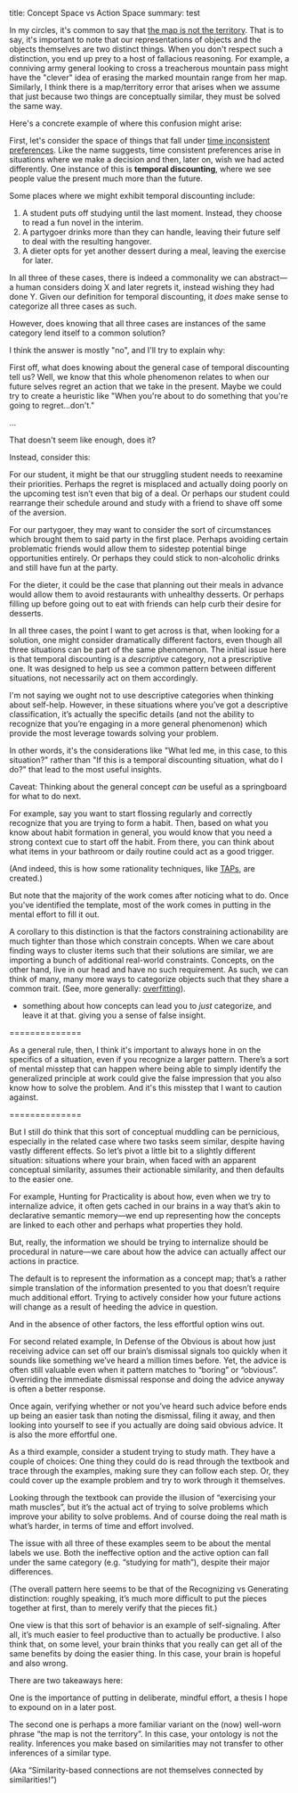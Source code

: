 title: Concept Space vs Action Space
summary: test

In my circles, it's common to say that [the map is not the territory](https://wiki.lesswrong.com/wiki/The_map_is_not_the_territory). That is to say, it's important to note that our representations of objects and the objects themselves are two distinct things. When you don't respect such a distinction, you end up prey to a host of fallacious reasoning. For example, a conniving army general looking to cross a treacherous mountain pass might have the "clever" idea of erasing the marked mountain range from her map. Similarly, I think there is a map/territory error that arises when we assume that just because two things are conceptually similar, they must be solved the same way.

Here's a concrete example of where this confusion might arise: 

First, let's consider the space of things that fall under [time inconsistent preferences](https://en.wikipedia.org/wiki/Dynamic_inconsistency). Like the name suggests, time consistent preferences arise in situations where we make a decision and then, later on, wish we had acted differently. One instance of this is **temporal discounting**, where we see people value the present much more than the future.

Some places where we might exhibit temporal discounting include:

1. A student puts off studying until the last moment. Instead, they choose to read a fun novel in the interim.
2. A partygoer drinks more than they can handle, leaving their future self to deal with the resulting hangover.
3. A dieter opts for yet another dessert during a meal, leaving the exercise for later.

In all three of these cases, there is indeed a commonality we can abstract—a human considers doing X and later regrets it, instead wishing they had done Y. Given our definition for temporal discounting, it *does* make sense to categorize all three cases as such. 

However, does knowing that all three cases are instances of the same category lend itself to a common solution? 

I think the answer is mostly "no", and I'll try to explain why:

First off, what does knowing about the general case of temporal discounting tell us? Well, we know that this whole phenomenon relates to when our future selves regret an action that we take in the present. Maybe we could try to create a heuristic like "When you're about to do something that you're going to regret...don't."

...

That doesn't seem like enough, does it? 

Instead, consider this:

For our student, it might be that our struggling student needs to reexamine their priorities. Perhaps the regret is misplaced and actually doing poorly on the upcoming test isn’t even that big of a deal. Or perhaps our student could rearrange their schedule around and study with a friend to shave off some of the aversion.

For our partygoer, they may want to consider the sort of circumstances which brought them to said party in the first place. Perhaps avoiding certain problematic friends would allow them to sidestep potential binge opportunities entirely. Or perhaps they could stick to non-alcoholic drinks and still have fun at the party.

For the dieter, it could be the case that planning out their meals in advance would allow them to avoid restaurants with unhealthy desserts. Or perhaps filling up before going out to eat with friends can help curb their desire for desserts.

In all three cases, the point I want to get across is that, when looking for a solution, one might consider dramatically different factors, even though all three situations can be part of the same phenomenon. The initial issue here is that temporal discounting is a *descriptive* category, not a prescriptive one. It was designed to help us see a common pattern between different situations, not necessarily act on them accordingly.

I'm not saying we ought not to use descriptive categories when thinking about self-help. However, in these situations where you’ve got a descriptive classification, it’s actually the specific details (and not the ability to recognize that you’re engaging in a more general phenomenon) which provide the most leverage towards solving your problem.

In other words, it's the considerations like "What led me, in this case, to this situation?" rather than "If this is a temporal discounting situation, what do I do?" that lead to the most useful insights.

Caveat: Thinking about the general concept *can* be useful as a springboard for what to do next. 

For example, say you want to start flossing regularly and correctly recognize that you are trying to form a habit. Then, based on what you know about habit formation in general, you would know that you need a strong context cue to start off the habit. From there, you can think about what items in your bathroom or daily routine could act as a good trigger.

(And indeed, this is how some rationality techniques, like [TAPs](https://www.lesswrong.com/posts/v4nNuJBZWPkMkgQRb/making-intentions-concrete-trigger-action-planning),  are created.)

But note that the majority of the work comes after noticing what to do. Once you've identified the template, most of the work comes in putting in the mental effort to fill it out.

A corollary to this distinction is that the factors constraining actionability are much tighter than those which constrain concepts. When we care about finding ways to cluster items such that their solutions are similar, we are importing a bunch of additional real-world constraints. Concepts, on the other hand, live in our head and have no such requirement. As such, we can think of many, many more ways to categorize objects such that they share a common trait. (See, more generally: [overfitting](https://en.wikipedia.org/wiki/Overfitting)). 

* something about how concepts can lead you to *just* categorize, and leave it at that. giving you a sense of false insight.

==============

As a general rule, then, I think it's important to always hone in on the specifics of a situation, even if you recognize a larger pattern. There’s a sort of mental misstep that can happen where being able to simply identify the generalized principle at work could give the false impression that you also know how to solve the problem. And it's this misstep that I want to caution against.

==============

But I still do think that this sort of conceptual muddling can be pernicious, especially in the related case where two tasks seem similar, despite having vastly different effects. So let’s pivot a little bit to a slightly different situation: situations where your brain, when faced with an apparent conceptual similarity, assumes their actionable similarity, and then defaults to the easier one.

For example, Hunting for Practicality is about how, even when we try to internalize advice, it often gets cached in our brains in a way that’s akin to declarative semantic memory—we end up representing how the concepts are linked to each other and perhaps what properties they hold. 

But, really, the information we should be trying to internalize should be procedural in nature—we care about how the advice can actually affect our actions in practice.

The default is to represent the information as a concept map; that’s a rather simple translation of the information presented to you that doesn’t require much additional effort. Trying to actively consider how your future actions will change as a result of heeding the advice in question. 

And in the absence of other factors, the less effortful option wins out.

For second related example, In Defense of the Obvious is about how just receiving advice can set off our brain’s dismissal signals too quickly when it sounds like something we’ve heard a million times before. Yet, the advice is often still valuable even when it pattern matches to “boring” or “obvious”. Overriding the immediate dismissal response and doing the advice anyway is often a better response.

Once again, verifying whether or not you’ve heard such advice before ends up being an easier task than noting the dismissal, filing it away, and then looking into yourself to see if you actually are doing said obvious advice. It is also the more effortful one.

As a third example, consider a student trying to study math. They have a couple of choices: One thing they could do is read through the textbook and trace through the examples, making sure they can follow each step. Or, they could cover up the example problem and try to work through it themselves.

Looking through the textbook can provide the illusion of “exercising your math muscles”, but it’s the actual act of trying to solve problems which improve your ability to solve problems. And of course doing the real math is what’s harder, in terms of time and effort involved.

The issue with all three of these examples seem to be about the mental labels we use. Both the ineffective option and the active option can fall under the same category (e.g. “studying for math”), despite their major differences. 

(The overall pattern here seems to be that of the Recognizing vs Generating distinction: roughly speaking, it’s much more difficult to put the pieces together at first, than to merely verify that the pieces fit.)

One view is that this sort of behavior is an example of self-signaling. After all, it’s much easier to feel productive than to actually be productive. I also think that, on some level, your brain thinks that you really can get all of the same benefits by doing the easier thing. In this case, your brain is hopeful and also wrong.

There are two takeaways here: 

One is the importance of putting in deliberate, mindful effort, a thesis I hope to expound on in a later post.

The second one is perhaps a more familiar variant on the (now) well-worn phrase “the map is not the territory”. In this case, your ontology is not the reality. Inferences you make based on similarities may not transfer to other inferences of a similar type. 

(Aka “Similarity-based connections are not themselves connected by similarities!”)
